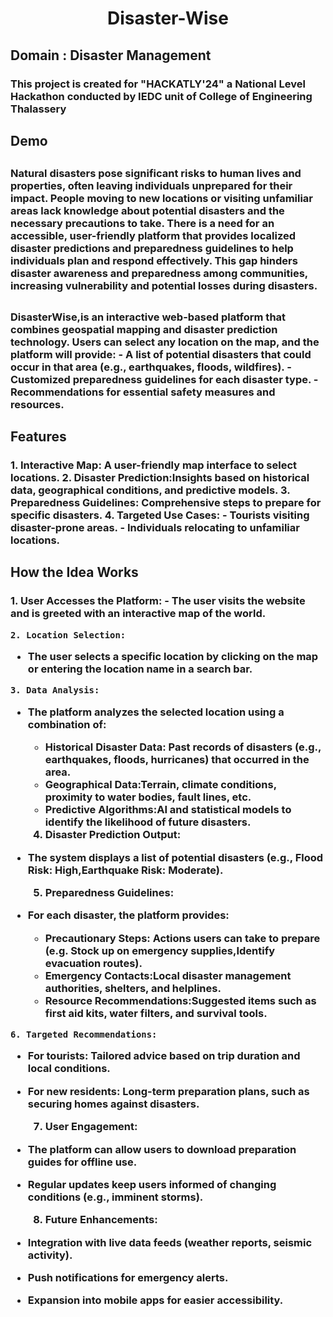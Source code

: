 <h1 align="center" id="title">Disaster-Wise</h1>

<h2 id="description">Domain : Disaster Management</h2>

<h3>This project is created for "HACKATLY'24" a National Level Hackathon conducted by IEDC unit of College of Engineering Thalassery</h3>

<h2><a href="https://karthik-v202.github.io/Disaster-Wise/home.html"></a> Demo</h2>

<h2 id="Problem-statement"></h2>
<h3>Natural disasters pose significant risks to human lives and properties, often leaving individuals unprepared for their impact. People moving to new locations or visiting unfamiliar areas lack knowledge about potential disasters and the necessary precautions to take. There is a need for an accessible, user-friendly platform that provides localized disaster predictions and preparedness guidelines to help individuals plan and respond effectively. This gap hinders disaster awareness and preparedness among communities, increasing vulnerability and potential losses during disasters.</h3>

<h2 id="Idea"></h2>
<h3>DisasterWise,is an interactive web-based platform that combines geospatial mapping and disaster prediction technology. Users can select any location on the map, and the platform will provide:  
- A list of potential disasters that could occur in that area (e.g., earthquakes, floods, wildfires).  
- Customized preparedness guidelines for each disaster type.  
- Recommendations for essential safety measures and resources.  
</h3>
<h2>Features</h2>
<h3>1. Interactive Map: A user-friendly map interface to select locations.  
2. Disaster Prediction:Insights based on historical data, geographical conditions, and predictive models.  
3. Preparedness Guidelines: Comprehensive steps to prepare for specific disasters.  
4. Targeted Use Cases: 
   - Tourists visiting disaster-prone areas.  
   - Individuals relocating to unfamiliar locations.</h3>
  
<h2>How the Idea Works</h2>
<h3>1. User Accesses the Platform:
   - The user visits the website and is greeted with an interactive map of the world.

    2. Location Selection:

   - The user selects a specific location by clicking on the map or entering the location name in a search bar.

    3. Data Analysis:

   - The platform analyzes the selected location using a combination of:
     - Historical Disaster Data: Past records of disasters (e.g., earthquakes, floods, hurricanes) that occurred in the area.
     - Geographical Data:Terrain, climate conditions, proximity to water bodies, fault lines, etc.
     - Predictive Algorithms:AI and statistical models to identify the likelihood of future disasters.

     4. Disaster Prediction Output:
   - The system displays a list of potential disasters (e.g., Flood Risk: High,Earthquake Risk: Moderate).

     5. Preparedness Guidelines: 
   - For each disaster, the platform provides:  
     - Precautionary Steps: Actions users can take to prepare (e.g. Stock up on emergency supplies,Identify evacuation routes).  
     - Emergency Contacts:Local disaster management authorities, shelters, and helplines.  
     - Resource Recommendations:Suggested items such as first aid kits, water filters, and survival tools.  

    6. Targeted Recommendations:  
   - For tourists: Tailored advice based on trip duration and local conditions.  
   - For new residents: Long-term preparation plans, such as securing homes against disasters.  

     7. User Engagement:
   - The platform can allow users to download preparation guides for offline use.  
   - Regular updates keep users informed of changing conditions (e.g., imminent storms).  

     8. Future Enhancements:
   - Integration with live data feeds (weather reports, seismic activity).  
   - Push notifications for emergency alerts.  
   - Expansion into mobile apps for easier accessibility.

</h3>
